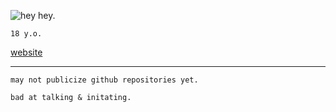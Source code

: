 ![hey hey.](https://i.ibb.co/5TBCfmJ/Bit.png)

`18 y.o.`

[website](https://solluxcaptor.neocities.org/ "this is my only public social media.")

--- 

```fix
may not publicize github repositories yet.
```
```
bad at talking & initating.
```
